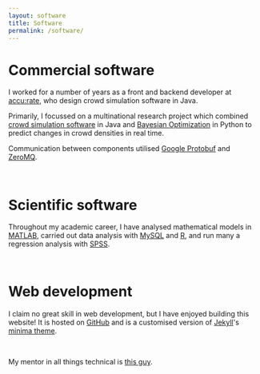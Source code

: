 ```yaml
---
layout: software
title: Software
permalink: /software/
---
```

# Commercial software

I worked for a number of years as a front and backend developer at 
[accu:rate](https://www.accu-rate.de/en/),
 who design crowd simulation software in Java.

Primarily, I focussed on a multinational research project which combined 
[crowd simulation software](https://www.accu-rate.de/en/software-crowd-it-en/) in Java and
[Bayesian Optimization](https://arxiv.org/abs/1807.02811) in Python to 
predict changes in crowd densities in real time.

Communication between components utilised [Google Protobuf](https://developers.google.com/protocol-buffers) 
and [ZeroMQ](https://zeromq.org/).

<br>

# Scientific software

Throughout my academic career, I have analysed mathematical models in 
[MATLAB](https://www.mathworks.com/products/matlab.html), carried out data analysis with 
[MySQL](https://www.mysql.com/) and 
[R](https://www.r-project.org/), and run many a regression analysis with
[SPSS](https://www.ibm.com/products/spss-statistics).  

<br>

# Web development

I claim no great skill in web development, but I have enjoyed building this website!
It is hosted on
[GitHub](https://github.com/) and is a customised version of 
[Jekyll](https://jekyllrb.com/)'s 
[minima theme](https://github.com/jekyll/minima). 

<br>

My mentor in all things technical is [this guy](http://florian.sesser.at).